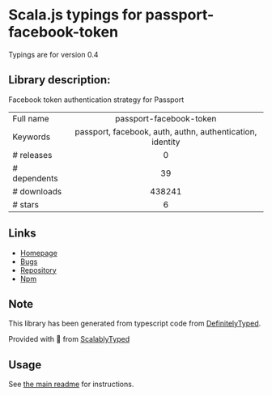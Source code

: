 
# Scala.js typings for passport-facebook-token

Typings are for version 0.4

## Library description:
Facebook token authentication strategy for Passport

|                    |                 |
| ------------------ | :-------------: |
| Full name          | passport-facebook-token |
| Keywords           | passport, facebook, auth, authn, authentication, identity |
| # releases         | 0 |
| # dependents       | 39 |
| # downloads        | 438241 |
| # stars            | 6 |

## Links
- [Homepage](https://github.com/drudge/passport-facebook-token#readme)
- [Bugs](http://github.com/drudge/passport-facebook-token/issues)
- [Repository](https://github.com/drudge/passport-facebook-token)
- [Npm](https://www.npmjs.com/package/passport-facebook-token)
    


## Note
This library has been generated from typescript code from [DefinitelyTyped](https://definitelytyped.org).

Provided with :purple_heart: from [ScalablyTyped](https://github.com/oyvindberg/ScalablyTyped)

## Usage
See [the main readme](../../readme.md) for instructions.


